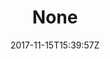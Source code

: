 ---
title: 'None'
draft: false
path: 04-the-atlantic-ocean/_NIC0564.JPG
description: 'A Neighbouring Island in CapeVerde'
date: 2017-11-15T15:39:57Z
location: None
size: 6000x4000
catergory: the-atlantic-ocean
--- 